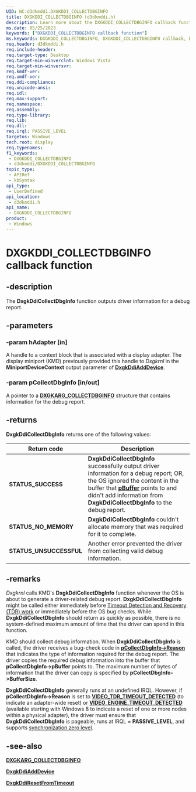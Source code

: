 ```yaml
---
UID: NC:d3dkmddi.DXGKDDI_COLLECTDBGINFO
title: DXGKDDI_COLLECTDBGINFO (d3dkmddi.h)
description: Learn more about the DXGKDDI_COLLECTDBGINFO callback function.
ms.date: 05/25/2023
keywords: ["DXGKDDI_COLLECTDBGINFO callback function"]
ms.keywords: DXGKDDI_COLLECTDBGINFO, DXGKDDI_COLLECTDBGINFO callback, DmFunctions_3b0ed5a8-f56d-4dbd-8426-667ff8f37ee5.xml, DxgkDdiCollectDbgInfo, DxgkDdiCollectDbgInfo callback function [Display Devices], d3dkmddi/DxgkDdiCollectDbgInfo, display.dxgkddicollectdbginfo
req.header: d3dkmddi.h
req.include-header: 
req.target-type: Desktop
req.target-min-winverclnt: Windows Vista
req.target-min-winversvr: 
req.kmdf-ver: 
req.umdf-ver: 
req.ddi-compliance: 
req.unicode-ansi: 
req.idl: 
req.max-support: 
req.namespace: 
req.assembly: 
req.type-library: 
req.lib: 
req.dll: 
req.irql: PASSIVE_LEVEL
targetos: Windows
tech.root: display
req.typenames: 
f1_keywords:
 - DXGKDDI_COLLECTDBGINFO
 - d3dkmddi/DXGKDDI_COLLECTDBGINFO
topic_type:
 - APIRef
 - kbSyntax
api_type:
 - UserDefined
api_location:
 - d3dkmddi.h
api_name:
 - DXGKDDI_COLLECTDBGINFO
product:
 - Windows
---
```


# DXGKDDI_COLLECTDBGINFO callback function

## -description

The **DxgkDdiCollectDbgInfo** function outputs driver information for a debug report.

## -parameters

### -param hAdapter [in]

A handle to a context block that is associated with a display adapter. The display miniport (KMD) previously provided this handle to *Dxgkrnl* in the **MiniportDeviceContext** output parameter of [**DxgkDdiAddDevice**](../dispmprt/nc-dispmprt-dxgkddi_add_device.md).

### -param pCollectDbgInfo [in/out]

A pointer to a [**DXGKARG_COLLECTDBGINFO**](ns-d3dkmddi-_dxgkarg_collectdbginfo.md) structure that contains information for the debug report.

## -returns

**DxgkDdiCollectDbgInfo** returns one of the following values:

| Return code | Description |
| ----------- | ----------- |
| **STATUS_SUCCESS** | **DxgkDdiCollectDbgInfo** successfully output driver information for a debug report; OR, the OS ignored the content in the buffer that [**pBuffer**](ns-d3dkmddi-_dxgkarg_collectdbginfo.md) points to and didn't add information from **DxgkDdiCollectDbgInfo** to the debug report. |
| **STATUS_NO_MEMORY** | **DxgkDdiCollectDbgInfo** couldn't allocate memory that was required for it to complete. |
| **STATUS_UNSUCCESSFUL** | Another error prevented the driver from collecting valid debug information. |

## -remarks

*Dxgkrnl* calls KMD's **DxgkDdiCollectDbgInfo** function whenever the OS is about to generate a driver-related debug report. **DxgkDdiCollectDbgInfo** might be called either immediately before [Timeout Detection and Recovery (TDR) work](/windows-hardware/drivers/display/tdr-changes-in-windows-8) or immediately before the OS bug checks. While **DxgkDdiCollectDbgInfo** should return as quickly as possible, there is no system-defined maximum amount of time that the driver can spend in this function.

KMD should collect debug information. When **DxgkDdiCollectDbgInfo** is called, the driver receives a bug-check code in [**pCollectDbgInfo->Reason**](ns-d3dkmddi-_dxgkarg_collectdbginfo.md) that indicates the type of information required for the debug report. The driver copies the required debug information into the buffer that **pCollectDbgInfo->pBuffer** points to. The maximum number of bytes of information that the driver can copy is specified by **pCollectDbgInfo->BufferSize**.

**DxgkDdiCollectDbgInfo** generally runs at an undefined IRQL. However, if **pCollectDbgInfo->Reason** is set to [**VIDEO_TDR_TIMEOUT_DETECTED**](/windows-hardware/drivers/debugger/bug-check-0x117---video-tdr-timeout-detected) (to indicate an adapter-wide reset) or [**VIDEO_ENGINE_TIMEOUT_DETECTED**](/windows-hardware/drivers/debugger/bug-check-0x141---video-engine-timeout-detected) (available starting with Windows 8 to indicate a reset of one or more nodes within a physical adapter), the driver must ensure that **DxgkDdiCollectDbgInfo** is pageable, runs at IRQL = **PASSIVE_LEVEL**, and supports [synchronization zero level](/windows-hardware/drivers/display/threading-and-synchronization-zero-level).

## -see-also

[**DXGKARG_COLLECTDBGINFO**](ns-d3dkmddi-_dxgkarg_collectdbginfo.md)

[**DxgkDdiAddDevice**](../dispmprt/nc-dispmprt-dxgkddi_add_device.md)

[**DxgkDdiResetFromTimeout**](nc-d3dkmddi-dxgkddi_resetfromtimeout.md)
